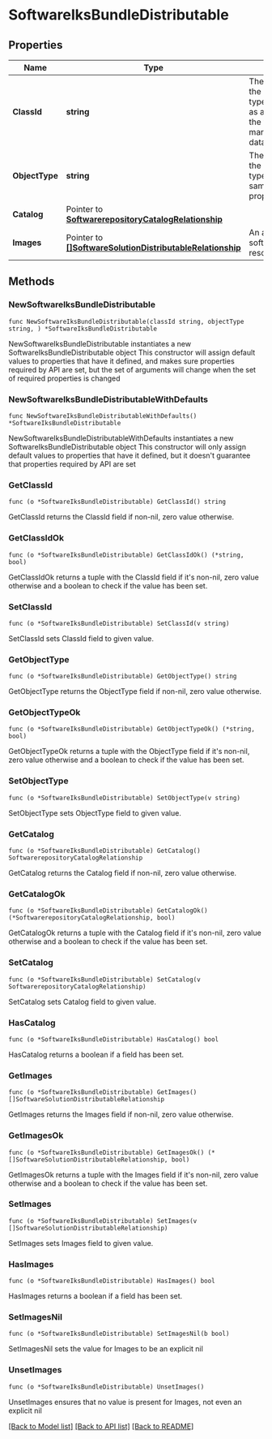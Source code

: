 # SoftwareIksBundleDistributable

## Properties

Name | Type | Description | Notes
------------ | ------------- | ------------- | -------------
**ClassId** | **string** | The fully-qualified name of the instantiated, concrete type. This property is used as a discriminator to identify the type of the payload when marshaling and unmarshaling data. | [default to "software.IksBundleDistributable"]
**ObjectType** | **string** | The fully-qualified name of the instantiated, concrete type. The value should be the same as the &#39;ClassId&#39; property. | [default to "software.IksBundleDistributable"]
**Catalog** | Pointer to [**SoftwarerepositoryCatalogRelationship**](SoftwarerepositoryCatalogRelationship.md) |  | [optional] 
**Images** | Pointer to [**[]SoftwareSolutionDistributableRelationship**](SoftwareSolutionDistributableRelationship.md) | An array of relationships to softwareSolutionDistributable resources. | [optional] [readonly] 

## Methods

### NewSoftwareIksBundleDistributable

`func NewSoftwareIksBundleDistributable(classId string, objectType string, ) *SoftwareIksBundleDistributable`

NewSoftwareIksBundleDistributable instantiates a new SoftwareIksBundleDistributable object
This constructor will assign default values to properties that have it defined,
and makes sure properties required by API are set, but the set of arguments
will change when the set of required properties is changed

### NewSoftwareIksBundleDistributableWithDefaults

`func NewSoftwareIksBundleDistributableWithDefaults() *SoftwareIksBundleDistributable`

NewSoftwareIksBundleDistributableWithDefaults instantiates a new SoftwareIksBundleDistributable object
This constructor will only assign default values to properties that have it defined,
but it doesn't guarantee that properties required by API are set

### GetClassId

`func (o *SoftwareIksBundleDistributable) GetClassId() string`

GetClassId returns the ClassId field if non-nil, zero value otherwise.

### GetClassIdOk

`func (o *SoftwareIksBundleDistributable) GetClassIdOk() (*string, bool)`

GetClassIdOk returns a tuple with the ClassId field if it's non-nil, zero value otherwise
and a boolean to check if the value has been set.

### SetClassId

`func (o *SoftwareIksBundleDistributable) SetClassId(v string)`

SetClassId sets ClassId field to given value.


### GetObjectType

`func (o *SoftwareIksBundleDistributable) GetObjectType() string`

GetObjectType returns the ObjectType field if non-nil, zero value otherwise.

### GetObjectTypeOk

`func (o *SoftwareIksBundleDistributable) GetObjectTypeOk() (*string, bool)`

GetObjectTypeOk returns a tuple with the ObjectType field if it's non-nil, zero value otherwise
and a boolean to check if the value has been set.

### SetObjectType

`func (o *SoftwareIksBundleDistributable) SetObjectType(v string)`

SetObjectType sets ObjectType field to given value.


### GetCatalog

`func (o *SoftwareIksBundleDistributable) GetCatalog() SoftwarerepositoryCatalogRelationship`

GetCatalog returns the Catalog field if non-nil, zero value otherwise.

### GetCatalogOk

`func (o *SoftwareIksBundleDistributable) GetCatalogOk() (*SoftwarerepositoryCatalogRelationship, bool)`

GetCatalogOk returns a tuple with the Catalog field if it's non-nil, zero value otherwise
and a boolean to check if the value has been set.

### SetCatalog

`func (o *SoftwareIksBundleDistributable) SetCatalog(v SoftwarerepositoryCatalogRelationship)`

SetCatalog sets Catalog field to given value.

### HasCatalog

`func (o *SoftwareIksBundleDistributable) HasCatalog() bool`

HasCatalog returns a boolean if a field has been set.

### GetImages

`func (o *SoftwareIksBundleDistributable) GetImages() []SoftwareSolutionDistributableRelationship`

GetImages returns the Images field if non-nil, zero value otherwise.

### GetImagesOk

`func (o *SoftwareIksBundleDistributable) GetImagesOk() (*[]SoftwareSolutionDistributableRelationship, bool)`

GetImagesOk returns a tuple with the Images field if it's non-nil, zero value otherwise
and a boolean to check if the value has been set.

### SetImages

`func (o *SoftwareIksBundleDistributable) SetImages(v []SoftwareSolutionDistributableRelationship)`

SetImages sets Images field to given value.

### HasImages

`func (o *SoftwareIksBundleDistributable) HasImages() bool`

HasImages returns a boolean if a field has been set.

### SetImagesNil

`func (o *SoftwareIksBundleDistributable) SetImagesNil(b bool)`

 SetImagesNil sets the value for Images to be an explicit nil

### UnsetImages
`func (o *SoftwareIksBundleDistributable) UnsetImages()`

UnsetImages ensures that no value is present for Images, not even an explicit nil

[[Back to Model list]](../README.md#documentation-for-models) [[Back to API list]](../README.md#documentation-for-api-endpoints) [[Back to README]](../README.md)



